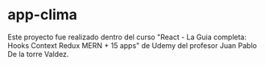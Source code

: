 # app-clima
Este proyecto fue realizado dentro del curso "React - La Guia completa: Hooks Context Redux MERN + 15 apps" de Udemy del profesor Juan Pablo De la torre Valdez.

